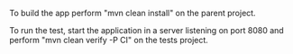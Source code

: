 To build the app perform "mvn clean install" on the parent project.

To run the test, start the application in a server listening on port 8080 and perform "mvn clean verify -P CI" on the tests project.